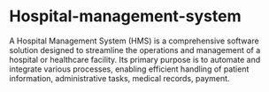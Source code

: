 # Hospital-management-system
A Hospital Management System (HMS) is a comprehensive software solution designed to streamline the operations and management of a hospital or healthcare facility. Its primary purpose is to automate  and integrate various processes, enabling efficient handling of patient information, administrative tasks, medical records, payment.
